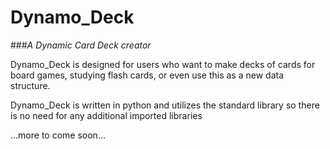 Dynamo_Deck
===========

###*A Dynamic Card Deck creator*

Dynamo_Deck is designed for users who want to make 
decks of cards for board games, studying flash cards, 
or even use this as a new data structure.

Dynamo_Deck is written in python and utilizes the 
standard library so there is no need for any 
additional imported libraries

...more to come soon...